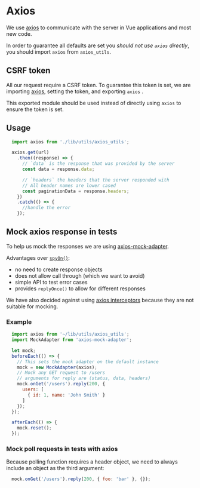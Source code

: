 # Axios
We use [axios][axios] to communicate with the server in Vue applications and most new code.

In order to guarantee all defaults are set you *should not use `axios` directly*, you should import `axios` from `axios_utils`.

## CSRF token
All our request require a CSRF token.
To guarantee this token is set, we are importing [axios][axios], setting the token, and exporting `axios` .

This exported module should be used instead of directly using `axios` to ensure the token is set.

## Usage
```javascript
  import axios from './lib/utils/axios_utils';

  axios.get(url)
    .then((response) => {
      // `data` is the response that was provided by the server
      const data = response.data;

      // `headers` the headers that the server responded with
      // All header names are lower cased
      const paginationData = response.headers;
    })
    .catch(() => {
      //handle the error
    });
```

## Mock axios response in tests

To help us mock the responses we are using [axios-mock-adapter][axios-mock-adapter].

Advantages over [`spyOn()`]:

- no need to create response objects
- does not allow call through (which we want to avoid)
- simple API to test error cases 
- provides `replyOnce()` to allow for different responses

We have also decided against using [axios interceptors] because they are not suitable for mocking.

[axios interceptors]: https://github.com/axios/axios#interceptors
[`spyOn()`]: https://jasmine.github.io/api/edge/global.html#spyOn

### Example

```javascript
  import axios from '~/lib/utils/axios_utils';
  import MockAdapter from 'axios-mock-adapter';

  let mock;
  beforeEach(() => {
    // This sets the mock adapter on the default instance
    mock = new MockAdapter(axios);
    // Mock any GET request to /users
    // arguments for reply are (status, data, headers)
    mock.onGet('/users').reply(200, {
      users: [
        { id: 1, name: 'John Smith' }
      ]
    });
  });

  afterEach(() => {
    mock.reset();
  });
```

### Mock poll requests in tests with axios

Because polling function requires a header object, we need to always include an object as the third argument:

```javascript
  mock.onGet('/users').reply(200, { foo: 'bar' }, {});
```

[axios]: https://github.com/axios/axios
[axios-instance]: #creating-an-instance
[axios-interceptors]: https://github.com/axios/axios#interceptors
[axios-mock-adapter]: https://github.com/ctimmerm/axios-mock-adapter
